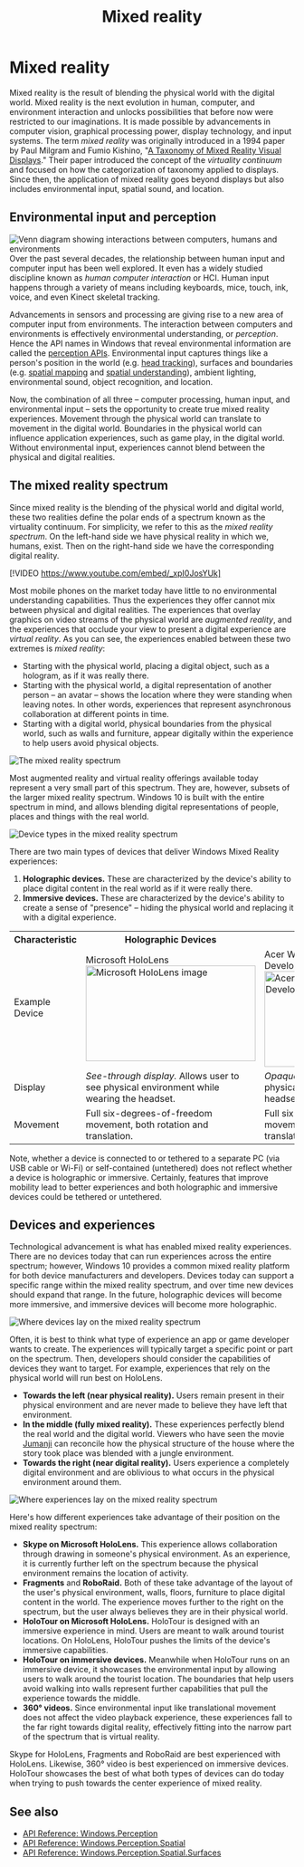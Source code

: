 ﻿---
title: Mixed reality
description: 
author: 
ms.author: mazeller
ms.date: 2/28/2018
ms.topic: article
keywords: 
---



# Mixed reality

Mixed reality is the result of blending the physical world with the digital world. Mixed reality is the next evolution in human, computer, and environment interaction and unlocks possibilities that before now were restricted to our imaginations. It is made possible by advancements in computer vision, graphical processing power, display technology, and input systems. The term *mixed reality* was originally introduced in a 1994 paper by Paul Milgram and Fumio Kishino, "[A Taxonomy of Mixed Reality Visual Displays](http://etclab.mie.utoronto.ca/people/paul_dir/IEICE94/ieice.html)." Their paper introduced the concept of the *virtuality continuum* and focused on how the categorization of taxonomy applied to displays. Since then, the application of mixed reality goes beyond displays but also includes environmental input, spatial sound, and location.

## Environmental input and perception

![Venn diagram showing interactions between computers, humans and environments](images/mixed-reality-venn-diagram-300px.png) Over the past several decades, the relationship between human input and computer input has been well explored. It even has a widely studied discipline known as *human computer interaction* or HCI. Human input happens through a variety of means including keyboards, mice, touch, ink, voice, and even Kinect skeletal tracking.

Advancements in sensors and processing are giving rise to a new area of computer input from environments. The interaction between computers and environments is effectively environmental understanding, or *perception*. Hence the API names in Windows that reveal environmental information are called the [perception APIs](https://docs.microsoft.com/en-us/uwp/api/Windows.Perception). Environmental input captures things like a person's position in the world (e.g. [head tracking](coordinate-systems.md)), surfaces and boundaries (e.g. [spatial mapping](spatial-mapping.md) and [spatial understanding](case-study-expanding-the-spatial-mapping-capabilities-of-hololens.md)), ambient lighting, environmental sound, object recognition, and location.

Now, the combination of all three – computer processing, human input, and environmental input – sets the opportunity to create true mixed reality experiences. Movement through the physical world can translate to movement in the digital world. Boundaries in the physical world can influence application experiences, such as game play, in the digital world. Without environmental input, experiences cannot blend between the physical and digital realities.

## The mixed reality spectrum

Since mixed reality is the blending of the physical world and digital world, these two realities define the polar ends of a spectrum known as the virtuality continuum. For simplicity, we refer to this as the *mixed reality spectrum*. On the left-hand side we have physical reality in which we, humans, exist. Then on the right-hand side we have the corresponding digital reality.

[!VIDEO https://www.youtube.com/embed/_xpI0JosYUk]

Most mobile phones on the market today have little to no environmental understanding capabilities. Thus the experiences they offer cannot mix between physical and digital realities. The experiences that overlay graphics on video streams of the physical world are *augmented reality*, and the experiences that occlude your view to present a digital experience are *virtual reality*. As you can see, the experiences enabled between these two extremes is *mixed reality*:
* Starting with the physical world, placing a digital object, such as a hologram, as if it was really there.
* Starting with the physical world, a digital representation of another person – an avatar – shows the location where they were standing when leaving notes. In other words, experiences that represent asynchronous collaboration at different points in time.
* Starting with a digital world, physical boundaries from the physical world, such as walls and furniture, appear digitally within the experience to help users avoid physical objects.

![The mixed reality spectrum](images/mixed-reality-spectrum-550px.png)

Most augmented reality and virtual reality offerings available today represent a very small part of this spectrum. They are, however, subsets of the larger mixed reality spectrum. Windows 10 is built with the entire spectrum in mind, and allows blending digital representations of people, places and things with the real world.

![Device types in the mixed reality spectrum](images/mixed-reality-spectrum-device-types-550px.png)

There are two main types of devices that deliver Windows Mixed Reality experiences:
1. **Holographic devices.** These are characterized by the device's ability to place digital content in the real world as if it were really there.
2. **Immersive devices.** These are characterized by the device's ability to create a sense of "presence" – hiding the physical world and replacing it with a digital experience.

<table>
<tr>
<th width="20%"> Characteristic</th><th width="40%"> Holographic Devices</th><th width="40%"> Immersive Devices</th>
</tr><tr>
<td> Example Device</td><td> Microsoft HoloLens<br /> <img alt="Microsoft HoloLens image" width="300" height="169" src="images/mshololens-hero1-whitbg-rgb-300px.png" /></td><td> Acer Windows Mixed Reality Development Edition<br /> <img alt="Acer Windows Mixed Reality Development Edition image" width="300" height="169" src="images/acer-windows-mixed-reality-development-edition-headset-300px.jpg" /></td>
</tr><tr>
<td> Display</td><td> <i>See-through display.</i> Allows user to see physical environment while wearing the headset.</td><td> <i>Opaque display.</i> Blocks out the physical environment while wearing the headset.</td>
</tr><tr>
<td> Movement</td><td> Full six-degrees-of-freedom movement, both rotation and translation.</td><td> Full six-degrees-of-freedom movement, both rotation and translation.</td>
</tr>
</table>



Note, whether a device is connected to or tethered to a separate PC (via USB cable or Wi-Fi) or self-contained (untethered) does not reflect whether a device is holographic or immersive. Certainly, features that improve mobility lead to better experiences and both holographic and immersive devices could be tethered or untethered.

## Devices and experiences

Technological advancement is what has enabled mixed reality experiences. There are no devices today that can run experiences across the entire spectrum; however, Windows 10 provides a common mixed reality platform for both device manufacturers and developers. Devices today can support a specific range within the mixed reality spectrum, and over time new devices should expand that range. In the future, holographic devices will become more immersive, and immersive devices will become more holographic.

![Where devices lay on the mixed reality spectrum](images/mixed-reality-spectrum-device-placement-550px.png)

Often, it is best to think what type of experience an app or game developer wants to create. The experiences will typically target a specific point or part on the spectrum. Then, developers should consider the capabilities of devices they want to target. For example, experiences that rely on the physical world will run best on HoloLens.
* **Towards the left (near physical reality).** Users remain present in their physical environment and are never made to believe they have left that environment.
* **In the middle (fully mixed reality).** These experiences perfectly blend the real world and the digital world. Viewers who have seen the movie [Jumanji](https://en.wikipedia.org/wiki/Jumanji) can reconcile how the physical structure of the house where the story took place was blended with a jungle environment.
* **Towards the right (near digital reality).** Users experience a completely digital environment and are oblivious to what occurs in the physical environment around them.

![Where experiences lay on the mixed reality spectrum](images/mixed-reality-spectrum-experience-placement-550px.png)

Here's how different experiences take advantage of their position on the mixed reality spectrum:
* **Skype on Microsoft HoloLens.** This experience allows collaboration through drawing in someone's physical environment. As an experience, it is currently further left on the spectrum because the physical environment remains the location of activity.
* **Fragments** and **RoboRaid.** Both of these take advantage of the layout of the user's physical environment, walls, floors, furniture to place digital content in the world. The experience moves further to the right on the spectrum, but the user always believes they are in their physical world.
* **HoloTour on Microsoft HoloLens.** HoloTour is designed with an immersive experience in mind. Users are meant to walk around tourist locations. On HoloLens, HoloTour pushes the limits of the device's immersive capabilities.
* **HoloTour on immersive devices.** Meanwhile when HoloTour runs on an immersive device, it showcases the environmental input by allowing users to walk around the tourist location. The boundaries that help users avoid walking into walls represent further capabilities that pull the experience towards the middle.
* **360° videos.** Since environmental input like translational movement does not affect the video playback experience, these experiences fall to the far right towards digital reality, effectively fitting into the narrow part of the spectrum that is virtual reality.

Skype for HoloLens, Fragments and RoboRaid are best experienced with HoloLens. Likewise, 360° video is best experienced on immersive devices. HoloTour showcases the best of what both types of devices can do today when trying to push towards the center experience of mixed reality.

## See also
* [API Reference: Windows.Perception](https://docs.microsoft.com/en-us/uwp/api/Windows.Perception)
* [API Reference: Windows.Perception.Spatial](https://docs.microsoft.com/en-us/uwp/api/Windows.Perception.Spatial)
* [API Reference: Windows.Perception.Spatial.Surfaces](https://docs.microsoft.com/en-us/uwp/api/Windows.Perception.Spatial.Surfaces)